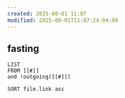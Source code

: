 ```yaml
---
created: 2025-08-01 11:07
modified: 2025-08-01T11:07:24-04:00
---
```

## fasting



```dataview
LIST
FROM [[#]]
and !outgoing([[#]])

SORT file.link asc
```
